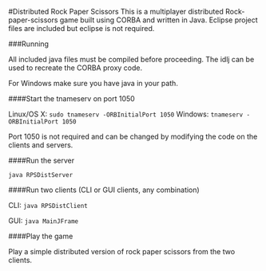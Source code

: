 #Distributed Rock Paper Scissors
This is a multiplayer distributed Rock-paper-scissors game built using CORBA and written in Java. Eclipse project files are included but eclipse is not required.  

###Running 

All included java files must be compiled before proceeding. The idlj can be
used to recreate the CORBA proxy code.

For Windows make sure you have java in your path. 

####Start the tnameserv on port 1050

Linux/OS X: ```sudo tnameserv -ORBInitialPort 1050```
Windows: ```tnameserv -ORBInitialPort 1050```

Port 1050 is not required and can be changed by modifying the code on the
clients and servers.

####Run the server 

```
java RPSDistServer
```

####Run two clients (CLI or GUI clients, any combination)

CLI: ```java RPSDistClient```

GUI: ``java MainJFrame`` 

####Play the game

Play a simple distributed version of rock paper scissors from the two clients.
